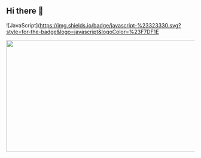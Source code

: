 ## Hi there 👋
![JavaScript](https://img.shields.io/badge/javascript-%23323330.svg?style=for-the-badge&logo=javascript&logoColor=%23F7DF1E

<a href="https://www.gitanimals.org/en_US?utm_medium=image&utm_source=Yuuuuu-kko&utm_content=farm">
<img
  src="https://render.gitanimals.org/farms/Yuuuuu-kko"
  width="600"
  height="300"
/>
</a>
<!--
**Yuuuuu-kko/Yuuuuu-kko** is a ✨ _special_ ✨ repository because its `README.md` (this file) appears on your GitHub profile.

Here are some ideas to get you started:

- 🔭 I’m currently working on ...
- 🌱 I’m currently learning ...
- 👯 I’m looking to collaborate on ...
- 🤔 I’m looking for help with ...
- 💬 Ask me about ...
- 📫 How to reach me: ...
- 😄 Pronouns: ...
- ⚡ Fun fact: ...
-->
